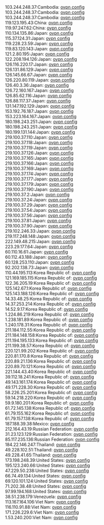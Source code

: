 103.244.248.37:Cambodia: [ovpn config](vpn/103_244_248_37.ovpn)  
103.244.248.37:Cambodia: [ovpn config](vpn/103_244_248_37.ovpn)  
103.244.248.37:Cambodia: [ovpn config](vpn/103_244_248_37.ovpn)  
119.123.195.43:China: [ovpn config](vpn/119_123_195_43.ovpn)  
119.97.247.62:China: [ovpn config](vpn/119_97_247_62.ovpn)  
110.134.135.86:Japan: [ovpn config](vpn/110_134_135_86.ovpn)  
115.37.124.31:Japan: [ovpn config](vpn/115_37_124_31.ovpn)  
119.228.23.59:Japan: [ovpn config](vpn/119_228_23_59.ovpn)  
119.83.120.143:Japan: [ovpn config](vpn/119_83_120_143.ovpn)  
121.2.80.195:Japan: [ovpn config](vpn/121_2_80_195.ovpn)  
122.208.194.126:Japan: [ovpn config](vpn/122_208_194_126.ovpn)  
126.116.220.17:Japan: [ovpn config](vpn/126_116_220_17.ovpn)  
126.131.86.129:Japan: [ovpn config](vpn/126_131_86_129.ovpn)  
126.145.66.67:Japan: [ovpn config](vpn/126_145_66_67.ovpn)  
126.220.80.119:Japan: [ovpn config](vpn/126_220_80_119.ovpn)  
126.40.3.36:Japan: [ovpn config](vpn/126_40_3_36.ovpn)  
126.72.160.167:Japan: [ovpn config](vpn/126_72_160_167.ovpn)  
126.85.62.116:Japan: [ovpn config](vpn/126_85_62_116.ovpn)  
126.88.117.37:Japan: [ovpn config](vpn/126_88_117_37.ovpn)  
131.147.192.129:Japan: [ovpn config](vpn/131_147_192_129.ovpn)  
153.192.76.187:Japan: [ovpn config](vpn/153_192_76_187.ovpn)  
153.223.164.167:Japan: [ovpn config](vpn/153_223_164_167.ovpn)  
180.198.243.251:Japan: [ovpn config](vpn/180_198_243_251.ovpn)  
180.198.243.251:Japan: [ovpn config](vpn/180_198_243_251.ovpn)  
180.199.131.144:Japan: [ovpn config](vpn/180_199_131_144.ovpn)  
219.100.37.110:Japan: [ovpn config](vpn/219_100_37_110.ovpn)  
219.100.37.118:Japan: [ovpn config](vpn/219_100_37_118.ovpn)  
219.100.37.119:Japan: [ovpn config](vpn/219_100_37_119.ovpn)  
219.100.37.126:Japan: [ovpn config](vpn/219_100_37_126.ovpn)  
219.100.37.165:Japan: [ovpn config](vpn/219_100_37_165.ovpn)  
219.100.37.166:Japan: [ovpn config](vpn/219_100_37_166.ovpn)  
219.100.37.169:Japan: [ovpn config](vpn/219_100_37_169.ovpn)  
219.100.37.174:Japan: [ovpn config](vpn/219_100_37_174.ovpn)  
219.100.37.177:Japan: [ovpn config](vpn/219_100_37_177.ovpn)  
219.100.37.179:Japan: [ovpn config](vpn/219_100_37_179.ovpn)  
219.100.37.190:Japan: [ovpn config](vpn/219_100_37_190.ovpn)  
219.100.37.2:Japan: [ovpn config](vpn/219_100_37_2.ovpn)  
219.100.37.24:Japan: [ovpn config](vpn/219_100_37_24.ovpn)  
219.100.37.29:Japan: [ovpn config](vpn/219_100_37_29.ovpn)  
219.100.37.54:Japan: [ovpn config](vpn/219_100_37_54.ovpn)  
219.100.37.56:Japan: [ovpn config](vpn/219_100_37_56.ovpn)  
219.100.37.81:Japan: [ovpn config](vpn/219_100_37_81.ovpn)  
219.100.37.90:Japan: [ovpn config](vpn/219_100_37_90.ovpn)  
219.102.246.33:Japan: [ovpn config](vpn/219_102_246_33.ovpn)  
219.117.248.148:Japan: [ovpn config](vpn/219_117_248_148.ovpn)  
222.149.48.215:Japan: [ovpn config](vpn/222_149_48_215.ovpn)  
223.29.177.64:Japan: [ovpn config](vpn/223_29_177_64.ovpn)  
60.110.16.61:Japan: [ovpn config](vpn/60_110_16_61.ovpn)  
60.112.43.188:Japan: [ovpn config](vpn/60_112_43_188.ovpn)  
60.128.253.110:Japan: [ovpn config](vpn/60_128_253_110.ovpn)  
92.202.138.73:Japan: [ovpn config](vpn/92_202_138_73.ovpn)  
110.44.195.113:Korea Republic of: [ovpn config](vpn/110_44_195_113.ovpn)  
121.169.185.115:Korea Republic of: [ovpn config](vpn/121_169_185_115.ovpn)  
122.36.205.19:Korea Republic of: [ovpn config](vpn/122_36_205_19.ovpn)  
125.142.67.1:Korea Republic of: [ovpn config](vpn/125_142_67_1.ovpn)  
125.143.188.126:Korea Republic of: [ovpn config](vpn/125_143_188_126.ovpn)  
14.33.48.25:Korea Republic of: [ovpn config](vpn/14_33_48_25.ovpn)  
14.37.253.214:Korea Republic of: [ovpn config](vpn/14_37_253_214.ovpn)  
14.52.9.17:Korea Republic of: [ovpn config](vpn/14_52_9_17.ovpn)  
1.224.86.219:Korea Republic of: [ovpn config](vpn/1_224_86_219.ovpn)  
1.238.181.89:Korea Republic of: [ovpn config](vpn/1_238_181_89.ovpn)  
1.240.178.31:Korea Republic of: [ovpn config](vpn/1_240_178_31.ovpn)  
211.184.112.55:Korea Republic of: [ovpn config](vpn/211_184_112_55.ovpn)  
211.184.148.158:Korea Republic of: [ovpn config](vpn/211_184_148_158.ovpn)  
211.194.195.133:Korea Republic of: [ovpn config](vpn/211_194_195_133.ovpn)  
211.199.38.57:Korea Republic of: [ovpn config](vpn/211_199_38_57.ovpn)  
220.121.99.202:Korea Republic of: [ovpn config](vpn/220_121_99_202.ovpn)  
220.81.170.8:Korea Republic of: [ovpn config](vpn/220_81_170_8.ovpn)  
220.89.21.136:Korea Republic of: [ovpn config](vpn/220_89_21_136.ovpn)  
220.89.70.121:Korea Republic of: [ovpn config](vpn/220_89_70_121.ovpn)  
221.144.43.40:Korea Republic of: [ovpn config](vpn/221_144_43_40.ovpn)  
39.112.18.241:Korea Republic of: [ovpn config](vpn/39_112_18_241.ovpn)  
49.143.161.174:Korea Republic of: [ovpn config](vpn/49_143_161_174.ovpn)  
49.171.228.30:Korea Republic of: [ovpn config](vpn/49_171_228_30.ovpn)  
58.226.25.201:Korea Republic of: [ovpn config](vpn/58_226_25_201.ovpn)  
59.14.218.220:Korea Republic of: [ovpn config](vpn/59_14_218_220.ovpn)  
59.9.180.201:Korea Republic of: [ovpn config](vpn/59_9_180_201.ovpn)  
61.72.145.138:Korea Republic of: [ovpn config](vpn/61_72_145_138.ovpn)  
61.79.155.162:Korea Republic of: [ovpn config](vpn/61_79_155_162.ovpn)  
61.79.157.138:Korea Republic of: [ovpn config](vpn/61_79_157_138.ovpn)  
187.188.39.38:Mexico: [ovpn config](vpn/187_188_39_38.ovpn)  
212.164.43.19:Russian Federation: [ovpn config](vpn/212_164_43_19.ovpn)  
31.23.123.129:Russian Federation: [ovpn config](vpn/31_23_123_129.ovpn)  
85.117.235.136:Russian Federation: [ovpn config](vpn/85_117_235_136.ovpn)  
184.22.146.247:Thailand: [ovpn config](vpn/184_22_146_247.ovpn)  
49.228.102.51:Thailand: [ovpn config](vpn/49_228_102_51.ovpn)  
49.228.41.65:Thailand: [ovpn config](vpn/49_228_41_65.ovpn)  
173.198.248.39:United States: [ovpn config](vpn/173_198_248_39.ovpn)  
195.123.240.66:United States: [ovpn config](vpn/195_123_240_66.ovpn)  
47.229.50.238:United States: [ovpn config](vpn/47_229_50_238.ovpn)  
66.74.49.134:United States: [ovpn config](vpn/66_74_49_134.ovpn)  
69.120.101.124:United States: [ovpn config](vpn/69_120_101_124.ovpn)  
71.202.38.48:United States: [ovpn config](vpn/71_202_38_48.ovpn)  
97.99.194.168:United States: [ovpn config](vpn/97_99_194_168.ovpn)  
38.51.238.179:Venezuela: [ovpn config](vpn/38_51_238_179.ovpn)  
113.167.164.106:Viet Nam: [ovpn config](vpn/113_167_164_106.ovpn)  
116.110.91.88:Viet Nam: [ovpn config](vpn/116_110_91_88.ovpn)  
171.226.229.6:Viet Nam: [ovpn config](vpn/171_226_229_6.ovpn)  
1.53.240.200:Viet Nam: [ovpn config](vpn/1_53_240_200.ovpn)  
